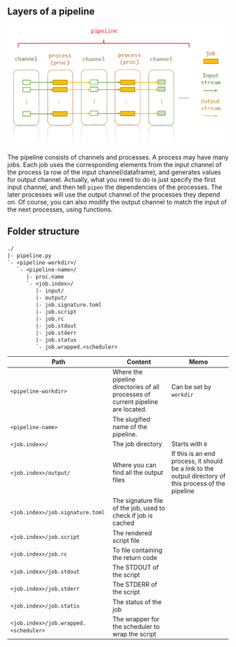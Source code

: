 <!-- toc -->

## Layers of a pipeline

![Layers](./layers.png)

The pipeline consists of channels and processes. A process may have many jobs. Each job uses the corresponding elements from the input channel of the process (a row of the input channel/dataframe), and generates values for output channel.
Actually, what you need to do is just specify the first input channel, and then tell `pipen` the dependencies of the processes. The later processes will use the output channel of the processes they depend on. Of course, you can also modify the output channel to match the input of the next processes, using functions.

## Folder structure
```
./
|- pipeline.py
`- <pipeline-workdir>/
   `- <pipeline-name>/
      |- proc.name
      `- <job.index>/
         |- input/
         |- output/
         |- job.signature.toml
         |- job.script
         |- job.rc
         |- job.stdout
         |- job.stderr
         |- job.status
         `- job.wrapped.<scheduler>
```

| Path | Content | Memo |
|------|---------|------|
|`<pipeline-workdir>`|Where the pipeline directories of all processes of current pipeline are located.|Can be set by `workdir`|
|`<pipeline-name>`|The slugified name of the pipeline.||
|`<job.index>/`|The job directory|Starts with `0`|
|`<job.index>/output/`|Where you can find all the output files|If this is an end process, it should be a link to the output directory of this process of the pipeline|
|`<job.index>/job.signature.toml`|The signature file of the job, used to check if job is cached||
|`<job.index>/job.script`|The rendered script file||
|`<job.index>/job.rc`|To file containing the return code||
|`<job.index>/job.stdout`|The STDOUT of the script||
|`<job.index>/job.stderr`|The STDERR of the script||
|`<job.index>/job.statis`|The status of the job||
|`<job.index>/job.wrapped.<scheduler>`|The wrapper for the scheduler to wrap the script||

